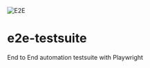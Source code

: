![E2E](https://github.com/pgutx/e2e-testsuite/actions/workflows/e2e.yml/badge.svg)

# e2e-testsuite
End to End automation testsuite with Playwright
